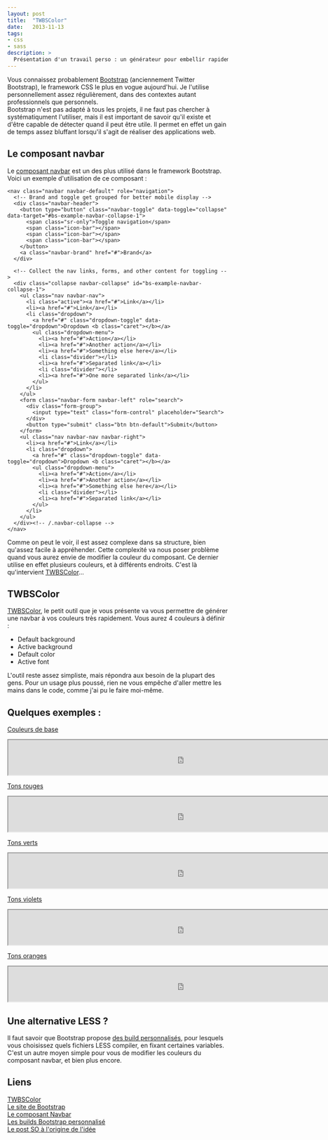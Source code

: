 ```yaml
---
layout: post
title:  "TWBSColor"
date:   2013-11-13
tags: 
- css
- sass
description: >
  Présentation d'un travail perso : un générateur pour embellir rapidement vos navbars Bootstrap 
---
```

	
Vous connaissez probablement [Bootstrap](http://getbootstrap.com/) (anciennement Twitter Bootstrap), le framework CSS le plus en vogue aujourd'hui. Je l'utilise personnellement assez régulièrement, dans des contextes autant professionnels que personnels.   
Bootstrap n'est pas adapté à tous les projets, il ne faut pas chercher à systématiqument l'utiliser, mais il est important de savoir qu'il existe et d'être capable de détecter quand il peut être utile. Il permet en effet un gain de temps assez bluffant lorsqu'il s'agit de réaliser des applications web.   

## Le composant navbar

Le [composant navbar](http://getbootstrap.com/components/#navbar) est un des plus utilisé dans le framework Bootstrap. Voici un exemple d'utilisation de ce composant :

	<nav class="navbar navbar-default" role="navigation">
	  <!-- Brand and toggle get grouped for better mobile display -->
	  <div class="navbar-header">
	    <button type="button" class="navbar-toggle" data-toggle="collapse" data-target="#bs-example-navbar-collapse-1">
	      <span class="sr-only">Toggle navigation</span>
	      <span class="icon-bar"></span>
	      <span class="icon-bar"></span>
	      <span class="icon-bar"></span>
	    </button>
	    <a class="navbar-brand" href="#">Brand</a>
	  </div>

	  <!-- Collect the nav links, forms, and other content for toggling -->
	  <div class="collapse navbar-collapse" id="bs-example-navbar-collapse-1">
	    <ul class="nav navbar-nav">
	      <li class="active"><a href="#">Link</a></li>
	      <li><a href="#">Link</a></li>
	      <li class="dropdown">
	        <a href="#" class="dropdown-toggle" data-toggle="dropdown">Dropdown <b class="caret"></b></a>
	        <ul class="dropdown-menu">
	          <li><a href="#">Action</a></li>
	          <li><a href="#">Another action</a></li>
	          <li><a href="#">Something else here</a></li>
	          <li class="divider"></li>
	          <li><a href="#">Separated link</a></li>
	          <li class="divider"></li>
	          <li><a href="#">One more separated link</a></li>
	        </ul>
	      </li>
	    </ul>
	    <form class="navbar-form navbar-left" role="search">
	      <div class="form-group">
	        <input type="text" class="form-control" placeholder="Search">
	      </div>
	      <button type="submit" class="btn btn-default">Submit</button>
	    </form>
	    <ul class="nav navbar-nav navbar-right">
	      <li><a href="#">Link</a></li>
	      <li class="dropdown">
	        <a href="#" class="dropdown-toggle" data-toggle="dropdown">Dropdown <b class="caret"></b></a>
	        <ul class="dropdown-menu">
	          <li><a href="#">Action</a></li>
	          <li><a href="#">Another action</a></li>
	          <li><a href="#">Something else here</a></li>
	          <li class="divider"></li>
	          <li><a href="#">Separated link</a></li>
	        </ul>
	      </li>
	    </ul>
	  </div><!-- /.navbar-collapse -->
	</nav>

Comme on peut le voir, il est assez complexe dans sa structure, bien qu'assez facile à appréhender. Cette complexité va nous poser problème quand vous aurez envie de modifier la couleur du composant. Ce dernier utilise en effet plusieurs couleurs, et à différents endroits. C'est là qu'intervient [TWBSColor](http://work.smarchal.com/twbscolor/)...

## TWBSColor

[TWBSColor](http://work.smarchal.com/twbscolor), le petit outil que je vous présente va vous permettre de générer une navbar à vos couleurs très rapidement. Vous aurez 4 couleurs à définir : 
<ul>
	<li>Default background</li>
	<li>Active background</li>
	<li>Default color</li>
	<li>Active font</li>
</ul>
L'outil reste assez simpliste, mais répondra aux besoin de la plupart des gens. Pour un usage plus poussé, rien ne vous empêche d'aller mettre les mains dans le code, comme j'ai pu le faire moi-même.

## Quelques exemples :

[Couleurs de base](http://work.smarchal.com/twbscolor/css)   
<center><iframe src="http://work.smarchal.com/twbscolor/navbar.php" width="800" height="80" scrolling="no"></iframe></center>

[Tons rouges](http://work.smarchal.com/twbscolor/css/e74c3cc0392becf0f1ffbbbc0)   
<center><iframe src="http://work.smarchal.com/twbscolor/navbar.php?params=e74c3cc0392becf0f1ffbbbc0" width="800" height="80" scrolling="no"></iframe></center>

[Tons verts](http://work.smarchal.com/twbscolor/css/2ecc7127ae60ecf0f1d1ffed0)   
<center><iframe src="http://work.smarchal.com/twbscolor/navbar.php?params=2ecc7127ae60ecf0f1d1ffed0" width="800" height="80" scrolling="no"></iframe></center>

[Tons violets](http://work.smarchal.com/twbscolor/css/9b59b68e44adecf0f1ecdbff0)   
<center><iframe src="http://work.smarchal.com/twbscolor/navbar.php?params=9b59b68e44adecf0f1ecdbff0" width="800" height="80" scrolling="no"></iframe></center>

[Tons oranges](http://work.smarchal.com/twbscolor/css/e67e22d35400ecf0f1ffe6d10)   
<center><iframe src="http://work.smarchal.com/twbscolor/navbar.php?params=e67e22d35400ecf0f1ffe6d10" width="800" height="80" scrolling="no"></iframe></center>

## Une alternative LESS ?

Il faut savoir que Bootstrap propose [des build personnalisés](http://getbootstrap.com/customize/), pour lesquels vous choisissez quels fichiers LESS compiler, en fixant certaines variables.   
C'est un autre moyen simple pour vous de modifier les couleurs du composant navbar, et bien plus encore.

## Liens
[TWBSColor](http://blog.work.smarchal.com/twbscolor/)   
[Le site de Bootstrap](http://getbootstrap.com/)   
[Le composant Navbar](http://getbootstrap.com/components/#navbar)   
[Les builds Bootstrap personnalisé](http://getbootstrap.com/customize/)   
[Le post SO à l'origine de l'idée](http://stackoverflow.com/a/18529465/1238019)   